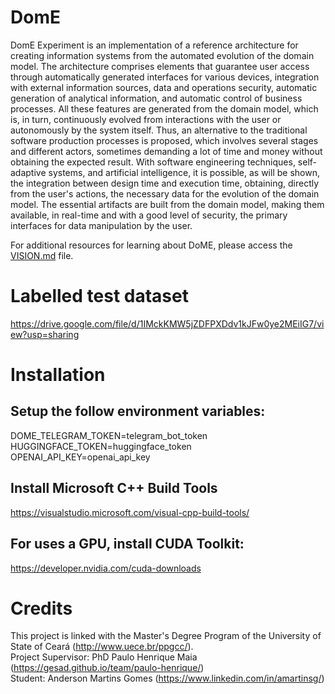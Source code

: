 # DomE
DomE Experiment is an implementation of a reference architecture for creating information systems from the automated evolution of the domain model. The architecture comprises elements that guarantee user access through automatically generated interfaces for various devices, integration with external information sources, data and operations security, automatic generation of analytical information, and automatic control of business processes. All these features are generated from the domain model, which is, in turn, continuously evolved from interactions with the user or autonomously by the system itself.
Thus, an alternative to the traditional software production processes is proposed, which involves several stages and different actors, sometimes demanding a lot of time and money without obtaining the expected result.
With software engineering techniques, self-adaptive systems, and artificial intelligence, it is possible, as will be shown, the integration between design time and execution time, obtaining, directly from the user's actions, the necessary data for the evolution of the domain model. The essential artifacts are built from the domain model, making them available, in real-time and with a good level of security, the primary interfaces for data manipulation by the user.

For additional resources for learning about DoME, please access the [VISION.md](https://github.com/gesad-lab/dome/blob/main/VISION.md) file.

# Labelled test dataset
https://drive.google.com/file/d/1IMckKMW5jZDFPXDdv1kJFw0ye2MEiIG7/view?usp=sharing

<!--
# Demonstration
Access the DoME's Telegram bot at the following link:<br/>
https://t.me/uece_dome_bot
-->

# Installation
## Setup the follow environment variables:
DOME_TELEGRAM_TOKEN=telegram_bot_token<br/>
HUGGINGFACE_TOKEN=huggingface_token<br/>
OPENAI_API_KEY=openai_api_key<br/>

## Install Microsoft C++ Build Tools<br/>
https://visualstudio.microsoft.com/visual-cpp-build-tools/

## For uses a GPU, install CUDA Toolkit:
https://developer.nvidia.com/cuda-downloads

# Credits
This project is linked with the Master's Degree Program of the University of State of Ceará (http://www.uece.br/ppgcc/). <br/>
Project Supervisor: PhD Paulo Henrique Maia (https://gesad.github.io/team/paulo-henrique/)<br/>
Student: Anderson Martins Gomes (https://www.linkedin.com/in/amartinsg/)
